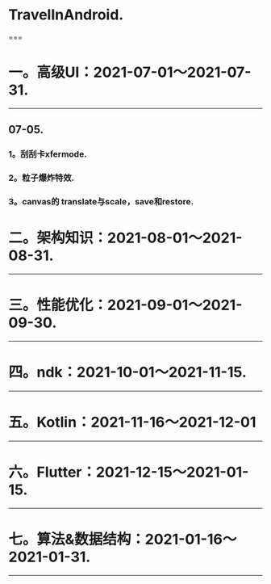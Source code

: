 # TravelInAndroid. 
=== 
# 一。高级UI：2021-07-01～2021-07-31. 
---
## 07-05. 
### 1。刮刮卡xfermode. 
### 2。粒子爆炸特效. 
### 3。canvas的 translate与scale，save和restore. 
# 二。架构知识：2021-08-01～2021-08-31. 
---
# 三。性能优化：2021-09-01～2021-09-30. 
---
# 四。ndk：2021-10-01～2021-11-15. 
---
# 五。Kotlin：2021-11-16～2021-12-01  
---
# 六。Flutter：2021-12-15～2021-01-15. 
---
# 七。算法&数据结构：2021-01-16～2021-01-31. 
---
